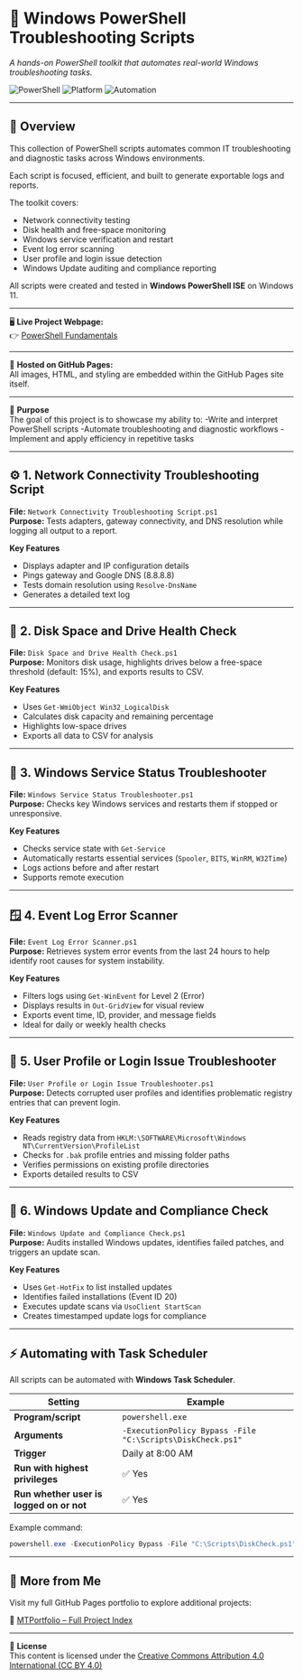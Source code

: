 # 🧰 Windows PowerShell Troubleshooting Scripts
*A hands-on PowerShell toolkit that automates real-world Windows troubleshooting tasks.*

![PowerShell](https://img.shields.io/badge/Language-PowerShell-blue?style=for-the-badge)
![Platform](https://img.shields.io/badge/Platform-Windows-lightgrey?style=for-the-badge)
![Automation](https://img.shields.io/badge/Automation-Task%20Scheduler-green?style=for-the-badge)

---

## 📘 Overview
This collection of PowerShell scripts automates common IT troubleshooting and diagnostic tasks across Windows environments.  

Each script is focused, efficient, and built to generate exportable logs and reports.  

The toolkit covers:
- Network connectivity testing  
- Disk health and free-space monitoring  
- Windows service verification and restart  
- Event log error scanning  
- User profile and login issue detection  
- Windows Update auditing and compliance reporting  

All scripts were created and tested in **Windows PowerShell ISE** on Windows 11.

---

🖥️ **Live Project Webpage:**  
👉 [PowerShell Fundamentals](https://mark-thompson01.github.io/MTPortfolio/Current%20Projects%20&%20Studies/PowerShell%20Troubleshooting%20Scripts/)

---

📂 **Hosted on GitHub Pages:**  
All images, HTML, and styling are embedded within the GitHub Pages site itself.

---

📘 **Purpose**  
The goal of this project is to showcase my ability to:
-Write and interpret PowerShell scripts
-Automate troubleshooting and diagnostic workflows
-Implement and apply efficiency in repetitive tasks



---

## ⚙️ 1. Network Connectivity Troubleshooting Script
**File:** `Network Connectivity Troubleshooting Script.ps1`  
**Purpose:** Tests adapters, gateway connectivity, and DNS resolution while logging all output to a report.

**Key Features**
- Displays adapter and IP configuration details  
- Pings gateway and Google DNS (8.8.8.8)  
- Tests domain resolution using `Resolve-DnsName`  
- Generates a detailed text log  

---

## 💾 2. Disk Space and Drive Health Check
**File:** `Disk Space and Drive Health Check.ps1`  
**Purpose:** Monitors disk usage, highlights drives below a free-space threshold (default: 15%), and exports results to CSV.

**Key Features**
- Uses `Get-WmiObject Win32_LogicalDisk`  
- Calculates disk capacity and remaining percentage  
- Highlights low-space drives  
- Exports all data to CSV for analysis  

---

## 🧠 3. Windows Service Status Troubleshooter
**File:** `Windows Service Status Troubleshooter.ps1`  
**Purpose:** Checks key Windows services and restarts them if stopped or unresponsive.

**Key Features**
- Checks service state with `Get-Service`  
- Automatically restarts essential services (`Spooler`, `BITS`, `WinRM`, `W32Time`)  
- Logs actions before and after restart  
- Supports remote execution  

---

## 🪟 4. Event Log Error Scanner
**File:** `Event Log Error Scanner.ps1`  
**Purpose:** Retrieves system error events from the last 24 hours to help identify root causes for system instability.

**Key Features**
- Filters logs using `Get-WinEvent` for Level 2 (Error)  
- Displays results in `Out-GridView` for visual review  
- Exports event time, ID, provider, and message fields  
- Ideal for daily or weekly health checks  

---

## 👤 5. User Profile or Login Issue Troubleshooter
**File:** `User Profile or Login Issue Troubleshooter.ps1`  
**Purpose:** Detects corrupted user profiles and identifies problematic registry entries that can prevent login.

**Key Features**
- Reads registry data from `HKLM:\SOFTWARE\Microsoft\Windows NT\CurrentVersion\ProfileList`  
- Checks for `.bak` profile entries and missing folder paths  
- Verifies permissions on existing profile directories  
- Exports detailed results to CSV  

---

## 🔄 6. Windows Update and Compliance Check
**File:** `Windows Update and Compliance Check.ps1`  
**Purpose:** Audits installed Windows updates, identifies failed patches, and triggers an update scan.

**Key Features**
- Uses `Get-HotFix` to list installed updates  
- Identifies failed installations (Event ID 20)  
- Executes update scans via `UsoClient StartScan`  
- Creates timestamped update logs for compliance  

---

## ⚡ Automating with Task Scheduler
All scripts can be automated with **Windows Task Scheduler**.

| Setting | Example |
|----------|----------|
| **Program/script** | `powershell.exe` |
| **Arguments** | `-ExecutionPolicy Bypass -File "C:\Scripts\DiskCheck.ps1"` |
| **Trigger** | Daily at 8:00 AM |
| **Run with highest privileges** | ✅ Yes |
| **Run whether user is logged on or not** | ✅ Yes |

Example command:
```powershell
powershell.exe -ExecutionPolicy Bypass -File "C:\Scripts\DiskCheck.ps1"
```
---

## 📁 More from Me

Visit my full GitHub Pages portfolio to explore additional projects:

🔗 [MTPortfolio – Full Project Index](https://mark-thompson01.github.io/MTPortfolio/)

---

📄 **License**  
This content is licensed under the [Creative Commons Attribution 4.0 International (CC BY 4.0)](https://creativecommons.org/licenses/by/4.0/)
